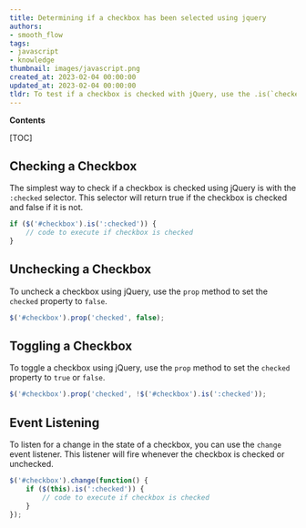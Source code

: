 ```yaml
---
title: Determining if a checkbox has been selected using jquery
authors:
- smooth_flow
tags:
- javascript
- knowledge
thumbnail: images/javascript.png
created_at: 2023-02-04 00:00:00
updated_at: 2023-02-04 00:00:00
tldr: To test if a checkbox is checked with jQuery, use the .is(`checked`) method.
---
```


**Contents**

[TOC]

## Checking a Checkbox

The simplest way to check if a checkbox is checked using jQuery is with the `:checked` selector. This selector will return true if the checkbox is checked and false if it is not.

```javascript
if ($('#checkbox').is(':checked')) {
    // code to execute if checkbox is checked
}
```

## Unchecking a Checkbox

To uncheck a checkbox using jQuery, use the `prop` method to set the `checked` property to `false`.

```javascript
$('#checkbox').prop('checked', false);
```

## Toggling a Checkbox

To toggle a checkbox using jQuery, use the `prop` method to set the `checked` property to `true` or `false`.

```javascript
$('#checkbox').prop('checked', !$('#checkbox').is(':checked'));
```

## Event Listening

To listen for a change in the state of a checkbox, you can use the `change` event listener. This listener will fire whenever the checkbox is checked or unchecked.

```javascript
$('#checkbox').change(function() {
    if ($(this).is(':checked')) {
        // code to execute if checkbox is checked
    }
});
```
